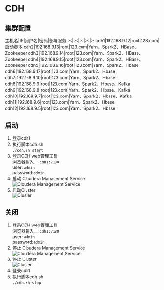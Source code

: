 # CDH

## 集群配置

主机名|IP|用户名|密码|部署服务
:-:|:-:|:-:|:-:|:- cdh1|192.168.9.12|root|123.com|启动脚本 cdh2|192.168.9.13|root|123.com|Yarn、Spark2、HBase、Zookeeper
cdh3|192.168.9.14|root|123.com|Yarn、Spark2、HBase、Zookeeper cdh4|192.168.9.15|root|123.com|Yarn、Spark2、HBase、Zookeeper
cdh5|192.168.9.16|root|123.com|Yarn、Spark2、Hbase cdh6|192.168.9.17|root|123.com|Yarn、Spark2、Hbase
cdh7|192.168.9.10|root|123.com|Yarn、Spark2、Hbase cdh8|192.168.9.9|root|123.com|Yarn、Spark2、Hbase、Kafka
cdh9|192.168.9.8|root|123.com|Yarn、Spark2、Hbase、Kafka cdh10|192.168.9.7|root|123.com|Yarn、Spark2、Hbase、Kafka
cdh11|192.168.9.6|root|123.com|Yarn、Spark2、Hbase cdh12|192.168.9.5|root|123.com|Yarn、Spark2、Hbase

## 启动

1. 登录cdh1
2. 执行脚本cdh.sh  
   `./cdh.sh start`
3. 登录CDH web管理工具  
   浏览器输入： `cdh1:7180`  
   user: `admin`  
   password:`admin`
4. 启动 Cloudera Management Service  
   ![Cloudera Management Service](./CMS.JPG)
5. 启动Cluster  
   ![Cluster](./Cluster.JPG)

## 关闭

1. 登录CDH web管理工具  
   浏览器输入： `cdh1:7180`  
   user: `admin`  
   password:`admin`
2. 停止 Cloudera Management Service  
   ![Cloudera Management Service](./CMS.JPG)
3. 停止 Cluster  
   ![Cluster](./Cluster.JPG)
4. 登录cdh1
5. 执行脚本cdh.sh  
   `./cdh.sh stop`